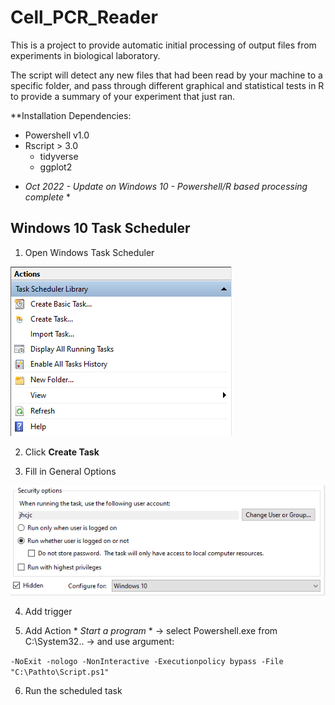 # Cell_PCR_Reader

This is a project to provide automatic initial processing of output files from experiments in biological laboratory.

The script will detect any new files that had been read by your machine to a specific folder, and pass through different graphical and statistical tests in R to provide a summary of your experiment that just ran.

**Installation Dependencies:
- Powershell v1.0
- Rscript > 3.0
  - tidyverse
  - ggplot2
  

* *Oct 2022 - Update on Windows 10 - Powershell/R based processing complete* *

## Windows 10 Task Scheduler
1) Open Windows Task Scheduler

![Image1](https://raw.githubusercontent.com/jaychoi4830/Cell_PCR_Reader/main/image/Task_Scheduler1.PNG?token=GHSAT0AAAAAABXULXKEA43RG2JSBQSECN4CYZ5XFXA)

2) Click **Create Task**

3) Fill in General Options

![Image2](https://raw.githubusercontent.com/jaychoi4830/Cell_PCR_Reader/main/image/Task_Scheduler2.PNG?token=GHSAT0AAAAAABXULXKFU3ESZNF4MJSTTHY6YZ5XF7Q)

4) Add trigger

5) Add Action * *Start a program* * -> select Powershell.exe from C:\System32\.. -> and use argument:

``-NoExit -nologo -NonInteractive -Executionpolicy bypass -File "C:\Pathto\Script.ps1"``

6) Run the scheduled task
